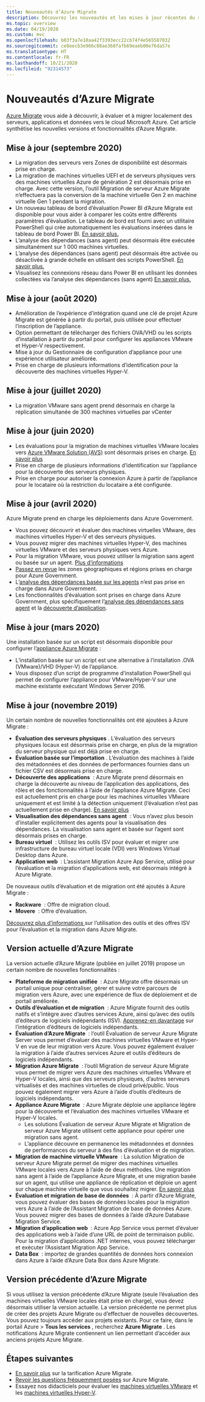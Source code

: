 ```yaml
---
title: Nouveautés d’Azure Migrate
description: Découvrez les nouveautés et les mises à jour récentes du service Azure Migrate.
ms.topic: overview
ms.date: 04/19/2020
ms.custom: mvc
ms.openlocfilehash: b03f3a7e10aa42f3393ecc22cb74f4e565587032
ms.sourcegitcommit: ce8eecb3e966c08ae368fafb69eaeb00e76da57e
ms.translationtype: HT
ms.contentlocale: fr-FR
ms.lasthandoff: 10/21/2020
ms.locfileid: "92314573"
---
```

# <a name="whats-new-in-azure-migrate"></a>Nouveautés d’Azure Migrate

[Azure Migrate](migrate-services-overview.md) vous aide à découvrir, à évaluer et à migrer localement des serveurs, applications et données vers le cloud Microsoft Azure. Cet article synthétise les nouvelles versions et fonctionnalités d’Azure Migrate.

## <a name="update-september-2020"></a>Mise à jour (septembre 2020)
- La migration des serveurs vers Zones de disponibilité est désormais prise en charge.
- La migration de machines virtuelles UEFI et de serveurs physiques vers des machines virtuelles Azure de génération 2 est désormais prise en charge. Avec cette version, l’outil Migration de serveur Azure Migrate n’effectuera pas la conversion de la machine virtuelle Gen 2 en machine virtuelle Gen 1 pendant la migration.
- Un nouveau tableau de bord d’évaluation Power BI d’Azure Migrate est disponible pour vous aider à comparer les coûts entre différents paramètres d’évaluation. Le tableau de bord est fourni avec un utilitaire PowerShell qui crée automatiquement les évaluations insérées dans le tableau de bord Power BI. [En savoir plus.](https://github.com/Azure/azure-docs-powershell-samples/tree/master/azure-migrate/assessment-utility)
- L’analyse des dépendances (sans agent) peut désormais être exécutée simultanément sur 1 000 machines virtuelles.
- L’analyse des dépendances (sans agent) peut désormais être activée ou désactivée à grande échelle en utilisant des scripts PowerShell. [En savoir plus.](https://github.com/Azure/azure-docs-powershell-samples/tree/master/azure-migrate/dependencies-at-scale)
- Visualisez les connexions réseau dans Power BI en utilisant les données collectées via l’analyse des dépendances (sans agent) [En savoir plus.](https://github.com/Azure/azure-docs-powershell-samples/tree/master/azure-migrate/dependencies-at-scale)

## <a name="update-august-2020"></a>Mise à jour (août 2020)

- Amélioration de l’expérience d’intégration quand une clé de projet Azure Migrate est générée à partir du portail, puis utilisée pour effectuer l’inscription de l’appliance.
- Option permettant de télécharger des fichiers OVA/VHD ou les scripts d’installation à partir du portail pour configurer les appliances VMware et Hyper-V respectivement.
- Mise à jour du Gestionnaire de configuration d’appliance pour une expérience utilisateur améliorée.
- Prise en charge de plusieurs informations d’identification pour la découverte des machines virtuelles Hyper-V.

## <a name="update-july-2020"></a>Mise à jour (juillet 2020)

- La migration VMware sans agent prend désormais en charge la réplication simultanée de 300 machines virtuelles par vCenter

## <a name="update-june-2020"></a>Mise à jour (juin 2020)

- Les évaluations pour la migration de machines virtuelles VMware locales vers [Azure VMware Solution (AVS)](./concepts-azure-vmware-solution-assessment-calculation.md) sont désormais prises en charge. [En savoir plus](how-to-create-azure-vmware-solution-assessment.md)
- Prise en charge de plusieurs informations d’identification sur l’appliance pour la découverte des serveurs physiques.
- Prise en charge pour autoriser la connexion Azure à partir de l’appliance pour le locataire où la restriction du locataire a été configurée.


## <a name="update-april-2020"></a>Mise à jour (avril 2020)

Azure Migrate prend en charge les déploiements dans Azure Government. 

- Vous pouvez découvrir et évaluer des machines virtuelles VMware, des machines virtuelles Hyper-V et des serveurs physiques.
- Vous pouvez migrer des machines virtuelles Hyper-V, des machines virtuelles VMware et des serveurs physiques vers Azure.
- Pour la migration VMware, vous pouvez utiliser la migration sans agent ou basée sur un agent. [Plus d’informations](server-migrate-overview.md)
- [Passez en revue](migrate-support-matrix.md#supported-geographies-azure-government) les zones géographiques et régions prises en charge pour Azure Government.
- L’[analyse des dépendances basée sur les agents](concepts-dependency-visualization.md#agent-based-analysis) n’est pas prise en charge dans Azure Government.
- Les fonctionnalités d’évaluation sont prises en charge dans Azure Government, plus spécifiquement l’[analyse des dépendances sans agent](concepts-dependency-visualization.md#agentless-analysis) et la [découverte d’application](how-to-discover-applications.md).


## <a name="update-march-2020"></a>Mise à jour (mars 2020)

Une installation basée sur un script est désormais disponible pour configurer l’[appliance Azure Migrate](migrate-appliance.md) :

- L’installation basée sur un script est une alternative à l’installation .OVA (VMware)/VHD (Hyper-V) de l’appliance.
- Vous disposez d’un script de programme d’installation PowerShell qui permet de configurer l’appliance pour VMware/Hyper-V sur une machine existante exécutant Windows Server 2016.

## <a name="update-november-2019"></a>Mise à jour (novembre 2019)

Un certain nombre de nouvelles fonctionnalités ont été ajoutées à Azure Migrate :

- **Évaluation des serveurs physiques** . L’évaluation des serveurs physiques locaux est désormais prise en charge, en plus de la migration du serveur physique qui est déjà prise en charge.
- **Évaluation basée sur l’importation** . L’évaluation des machines à l’aide des métadonnées et des données de performances fournies dans un fichier CSV est désormais prise en charge.
- **Découverte des applications**  : Azure Migrate prend désormais en charge la découverte au niveau de l’application des applications, des rôles et des fonctionnalités à l’aide de l’appliance Azure Migrate. Ceci est actuellement pris en charge pour les machines virtuelles VMware uniquement et est limité à la détection uniquement (l’évaluation n’est pas actuellement prise en charge). [En savoir plus](how-to-discover-applications.md)
- **Visualisation des dépendances sans agent**  : Vous n’avez plus besoin d’installer explicitement des agents pour la visualisation des dépendances. La visualisation sans agent et basée sur l’agent sont désormais prises en charge.
- **Bureau virtuel**  : Utilisez les outils ISV pour évaluer et migrer une infrastructure de bureau virtuel locale (VDI) vers Windows Virtual Desktop dans Azure.
- **Application web**  : L’assistant Migration Azure App Service, utilisé pour l’évaluation et la migration d’applications web, est désormais intégré à Azure Migrate.

De nouveaux outils d’évaluation et de migration ont été ajoutés à Azure Migrate :

- **Rackware**  : Offre de migration cloud.
- **Movere**  : Offre d’évaluation.

[Découvrez plus d’informations ](migrate-services-overview.md) sur l’utilisation des outils et des offres ISV pour l’évaluation et la migration dans Azure Migrate.

## <a name="azure-migrate-current-version"></a>Version actuelle d’Azure Migrate

La version actuelle d’Azure Migrate (publiée en juillet 2019) propose un certain nombre de nouvelles fonctionnalités :

- **Plateforme de migration unifiée**  : Azure Migrate offre désormais un portail unique pour centraliser, gérer et suivre votre parcours de migration vers Azure, avec une expérience de flux de déploiement et de portail améliorée.
- **Outils d’évaluation et de migration**  : Azure Migrate fournit des outils natifs et s’intègre avec d’autres services Azure, ainsi qu’avec des outils d’éditeurs de logiciels indépendants (ISV). [Apprenez-en davantage](migrate-services-overview.md#isv-integration) sur l’intégration d’éditeurs de logiciels indépendants.
- **Évaluation d’Azure Migrate**  : l’outil Évaluation de serveur Azure Migrate Server vous permet d’évaluer des machines virtuelles VMware et Hyper-V en vue de leur migration vers Azure. Vous pouvez également évaluer la migration à l’aide d’autres services Azure et outils d’éditeurs de logiciels indépendants.
- **Migration Azure Migrate**  : l’outil Migration de serveur Azure Migrate vous permet de migrer vers Azure des machines virtuelles VMware et Hyper-V locales, ainsi que des serveurs physiques, d’autres serveurs virtualisés et des machines virtuelles de cloud privé/public. Vous pouvez également migrer vers Azure à l’aide d’outils d’éditeurs de logiciels indépendants.
- **Appliance Azure Migrate**  : Azure Migrate déploie une appliance légère pour la découverte et l’évaluation des machines virtuelles VMware et Hyper-V locales.
    - Les solutions Évaluation de serveur Azure Migrate et Migration de serveur Azure Migrate utilisent cette appliance pour opérer une migration sans agent.
    - L’appliance découvre en permanence les métadonnées et données de performances du serveur à des fins d’évaluation et de migration.  
- **Migration de machine virtuelle VMware**  :  La solution Migration de serveur Azure Migrate permet de migrer des machines virtuelles VMware locales vers Azure à l’aide de deux méthodes.  Une migration sans agent à l’aide de l’appliance Azure Migrate, et une migration basée sur un agent, qui utilise une appliance de réplication et déploie un agent sur chaque machine virtuelle que vous souhaitez migrer. [En savoir plus](server-migrate-overview.md)
 - **Évaluation et migration de base de données**  : À partir d’Azure Migrate, vous pouvez évaluer des bases de données locales pour la migration vers Azure à l’aide de l’Assistant Migration de base de données Azure. Vous pouvez migrer des bases de données à l’aide d’Azure Database Migration Service.
- **Migration d’application web**  : Azure App Service vous permet d’évaluer des applications web à l’aide d’une URL de point de terminaison public. Pour la migration d’applications .NET internes, vous pouvez télécharger et exécuter l’Assistant Migration App Service.
- **Data Box**  : importez de grandes quantités de données hors connexion dans Azure à l’aide d’Azure Data Box dans Azure Migrate.

## <a name="azure-migrate-previous-version"></a>Version précédente d’Azure Migrate

Si vous utilisez la version précédente d’Azure Migrate (seule l’évaluation des machines virtuelles VMware locales était prise en charge), vous devez désormais utiliser la version actuelle. La version précédente ne permet plus de créer des projets Azure Migrate ou d’effectuer de nouvelles découvertes. Vous pouvez toujours accéder aux projets existants. Pour ce faire, dans le portail Azure > **Tous les services** , recherchez **Azure Migrate** . Les notifications Azure Migrate contiennent un lien permettant d’accéder aux anciens projets Azure Migrate.



## <a name="next-steps"></a>Étapes suivantes

- [En savoir plus](https://azure.microsoft.com/pricing/details/azure-migrate/) sur la tarification Azure Migrate.
- [Revoir les questions fréquemment posées](resources-faq.md) sur Azure Migrate.
- Essayez nos didacticiels pour évaluer les [machines virtuelles VMware](./tutorial-assess-vmware-azure-vm.md) et les [machines virtuelles Hyper-V](tutorial-assess-hyper-v.md).